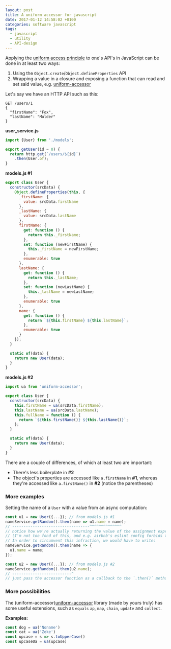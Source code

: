 ```yaml
---
layout: post
title: A uniform accessor for javascript
date: 2017-01-12 14:58:02 +0100
categories: software javascript
tags:
  - javascript
  - utility
  - API-design
---
```


Applying the [uniform access principle][wp-uap] to one's API's in JavaScript can be done in at least two ways:

1. Using the `Object.create`/`Object.defineProperties` API
2. Wrapping a value in a closure and exposing a function that can read and set said value, e.g. [uniform-accessor][uniform-accessor]

Let's say we have an HTTP API such as this:

```
GET /users/1
{
  "firstName": "Fox",
  "lastName": "Mulder"
}
```

**user_service.js**

```javascript
import {User} from './models';

export getUser(id = 0) {
  return http.get(`/users/${id}`)
    .then(User.of);
}
```

**models.js #1**

```javascript
export class User {
  constructor(srcData) {
    Object.defineProperties(this, {
      _firstName: {
        value: srcData.firstName
      },
      _lastName: {
        value: srcData.lastName
      },
      firstName: {
        get: function () {
          return this._firstName;
        },
        set: function (newFirstName) {
          this._firstName = newFirstName;
        },
        enumerable: true
      },
      lastName: {
        get: function () {
          return this._lastName;
        },
        set: function (newLastName) {
          this._lastName = newLastName;
        },
        enumerable: true
      },
      name: {
        get: function () {
          return `${this.firstName} ${this.lastName}`;
        },
        enumerable: true
      }
    });
  }

  static of(data) {
    return new User(data);
  }
}
```

**models.js #2**

```javascript
import ua from 'uniform-accessor';

export class User {
  constructor(srcData) {
    this.firstName = ua(srcData.firstName);
    this.lastName = ua(srcData.lastName);
    this.fullName = function () {
      return `${this.firstName()} ${this.lastName()}`;
    };
  }

  static of(data) {
    return new User(data);
  }
}
```

There are a couple of differences, of which at least two are important:

- There's less boilerplate in **#2**
- The object's properties are accessed like `a.firstName` in **#1**, whereas they're accessed like `a.firstName()` in **#2** (notice the parentheses)

### More examples

Setting the name of a `User` with a value from an async computation:

```javascript
const u1 = new User({...}); // from models.js #1
nameService.getRandom().then(name => u1.name = name);
// ----------------------------------^^^^^^^^^^^^^^
// notice how we're actually returning the value of the assignment expression here.
// (I'm not too fond of this, and e.g. airbnb's eslint config forbids this)
// In order to circumvent this infraction, we would have to write:
nameService.getRandom().then(name => {
  u1.name = name;
});
```

```javascript
const u2 = new User({...}); // from models.js #2
nameService.getRandom().then(u2.name);
// --------------------------^
// just pass the accessor function as a callback to the `.then()` method
```

### More possibilities

The (uniform-accessor)[uniform-accessor] library (made by yours truly) has some useful
extensions, such as `equals` `ap`, `map`, `chain`, `update` and `collect`.

**Examples:**

```javascript
const dog = ua('Noname')
const cat = ua('Zeke')
const upcase = s => s.toUpperCase()
const upcaseUa = ua(upcase)
```


[wp-uap]: https://en.wikipedia.org/wiki/Uniform_access_principle
[mithril-home]: http://mithril.js.org/
[mithril-blog-uap]: http://lhorie.github.io/mithril-blog/the-uniform-access-principle.html
[uniform-accessor]: https://github.com/roobie/uniform-accessor
[ua-transformer-gist]: https://gist.github.com/roobie/4641d331144c61cdb2fdd0ea3bd957fb
[m-prop]: http://mithril.js.org/mithril.prop.html
[ng-digest]: https://www.ng-book.com/p/The-Digest-Loop-and-apply/
[flyd-gh]: https://github.com/paldepind/flyd

